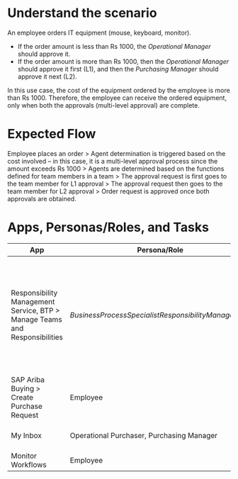 # Understand the scenario
An employee orders IT equipment (mouse, keyboard, monitor). 
- If the order amount is less than Rs 1000, the _Operational Manager_ should approve it.
- If the order amount is more than Rs 1000, then the _Operational Manager_ should approve it first (L1), and then the _Purchasing Manager_ should approve it next (L2).

In this use case, the cost of the equipment ordered by the employee is more than Rs 1000. Therefore, the employee can receive the ordered equipment, only when both the approvals (multi-level approval) are complete.  

# Expected Flow
Employee places an order > Agent determination is triggered based on the cost involved – in this case, it is a multi-level approval process since the amount exceeds Rs 1000 > Agents are determined based on the functions defined for team members in a team > The approval request is first goes to the team member for L1 approval > The approval request then goes to the team member for L2 approval > Order request is approved once both approvals are obtained.

# Apps, Personas/Roles, and Tasks

| App                | Persona/Role     | Tasks                                                             |
|-----------------   |--------------    |-----------------------------------------------------------        |
|Responsibility Management Service, BTP > Manage Teams and Responsibilities|_BusinessProcessSpecialistResponsibilityManagement_|1.	Create a team, _TEST_APPROVER_, for Team Category, _Procurement_, Team Type, _Operational Purchasing_. 2.	Add two team members: _Dakshayani R _and _JohnProcurementApprover_. 3.	Assign functions to team members: - Dakshayani R: _Purchasing Manager_ - JohnProcurementApprover: _Operational Purchaser_|
|SAP Ariba Buying > Create Purchase Request|Employee|1. Order an equipment above Rs 1000 2.	Check the status of your request.|
|My Inbox|Operational Purchaser, Purchasing Manager|1. Approve the request (L1). 2. Approve the request (L2).|
|Monitor Workflows|Employee|View logs for your approval tasks.|
